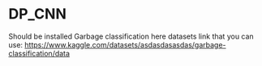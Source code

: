 # DP_CNN

Should be installed Garbage classification
here datasets link that you can use:
https://www.kaggle.com/datasets/asdasdasasdas/garbage-classification/data

